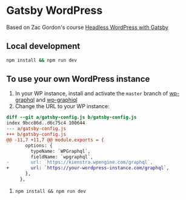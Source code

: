 # Gatsby WordPress

Based on Zac Gordon's course [Headless WordPress with Gatsby](https://javascriptforwp.com/courses/headless-wordpress-with-gatsby)

## Local development

```bash
npm install && npm run dev
```

## To use your own WordPress instance

1. In your WP instance, install and activate the `master` branch of [wp-graphql](https://github.com/wp-graphql/wp-graphql) and [wp-graphiql](https://github.com/wp-graphql/wp-graphiql)
1. Change the URL to your WP instance:
```diff
diff --git a/gatsby-config.js b/gatsby-config.js
index 9bcc86d..d6c75c4 100644
--- a/gatsby-config.js
+++ b/gatsby-config.js
@@ -11,7 +11,7 @@ module.exports = {
       options: {
         typeName: `WPGraphql`,
         fieldName: `wpgraphql`,
-        url: `https://kienstra.wpengine.com/graphql`,
+        url: `https://your-wordpress-instance.com/graphql`,
       },
     },
```
1. `npm install && npm run dev`
